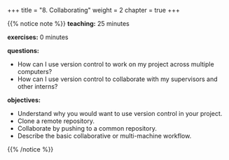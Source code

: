 +++
title = "8. Collaborating"
weight = 2
chapter = true
+++


{{% notice note %}}
**teaching:** 25 minutes

**exercises:** 0 minutes

**questions:**
- How can I use version control to work on my project across multiple computers?
- How can I use version control to collaborate with my supervisors and other interns?

**objectives:**
- Understand why you would want to use version control in your project.
- Clone a remote repository.
- Collaborate by pushing to a common repository.
- Describe the basic collaborative or multi-machine workflow.

{{% /notice %}}
